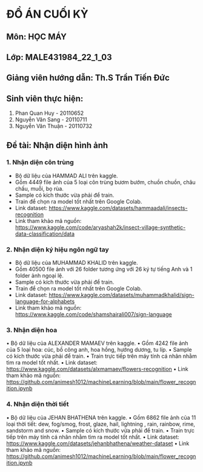 # ĐỒ ÁN CUỐI KỲ
## Môn: HỌC MÁY
## Lớp: MALE431984_22_1_03
## Giảng viên hướng dẫn: Th.S Trần Tiến Đức

## Sinh viên thực hiện: 
1. Phan Quan Huy - 20110652
2. Nguyễn Văn Sang - 20110711
3. Nguyễn Văn Thuận - 20110732

## Đề tài: Nhận diện hình ảnh
### 1. Nhận diện côn trùng
-	Bộ dữ liệu của HAMMAD ALI trên kaggle.
-	Gồm 4449 file ảnh của 5 loại côn trùng bươm bướm, chuồn chuồn, châu chấu, muỗi, bọ rùa.
-	Sample có kích thước vừa phải để train.
-	Train để chọn ra model tốt nhất trên Google Colab.
-	Link dataset: https://www.kaggle.com/datasets/hammaadali/insects-recognition
-	Link tham khảo mã nguồn: https://www.kaggle.com/code/aryashah2k/insect-village-synthetic-data-classification/data
### 2. Nhận diện ký hiệu ngôn ngữ tay
-	Bộ dữ liệu của MUHAMMAD KHALID trên kaggle.
-	Gồm 40500 file ảnh với 26 folder tương ứng với 26 ký tự tiếng Anh và 1 folder ảnh ngoại lệ.
-	Sample có kích thước vừa phải để train.
-	Train để chọn ra model tốt nhất trên Google Colab.
-	Link dataset: https://www.kaggle.com/datasets/muhammadkhalid/sign-language-for-alphabets
-	Link tham khảo mã nguồn: https://www.kaggle.com/code/shamshairali007/sign-language
### 3. Nhận diện hoa
•	Bộ dữ liệu của ALEXANDER MAMAEV trên kaggle.
•	Gồm 4242 file ảnh của 5 loại hoa: cúc, bồ công anh, hoa hồng, hướng dương, tu líp.
•	Sample có kích thước vừa phải để train.
•	Train trực tiếp trên máy tính cá nhân nhằm tìm ra model tốt nhất.
•	Link dataset: https://www.kaggle.com/datasets/alxmamaev/flowers-recognition 
•	Link tham khảo mã nguồn:  https://github.com/animesh1012/machineLearning/blob/main/flower_recognition.ipynb
### 4. Nhận diện thời tiết
•	Bộ dữ liệu của JEHAN BHATHENA trên kaggle.
•	Gồm 6862 file ảnh của 11 loại thời tiết: dew, fog/smog, frost, glaze, hail, lightning , rain, rainbow, rime, sandstorm and snow.
•	Sample có kích thước vừa phải để train.
•	Train trực tiếp trên máy tính cá nhân nhằm tìm ra model tốt nhất.
•	Link dataset: https://www.kaggle.com/datasets/jehanbhathena/weather-dataset
•	Link tham khảo mã nguồn:  https://github.com/animesh1012/machineLearning/blob/main/flower_recognition.ipynb
